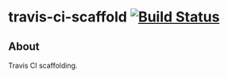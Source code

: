 # travis-ci-scaffold [![Build Status](https://travis-ci.org/1000ch/travis-ci-scaffold.png?branch=master)](https://travis-ci.org/1000ch/travis-ci-scaffold)

## About

Travis CI scaffolding.
